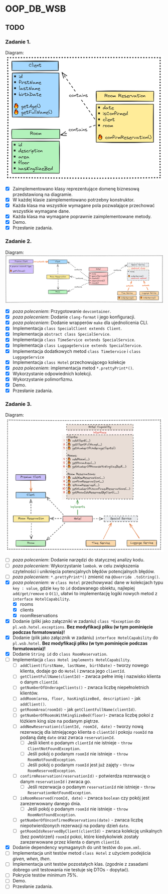 # OOP_DB_WSB

## TODO

### Zadanie 1.
Diagram:
![Diagram](tasks/task1/diagram-1.png)

- [x] Zaimplementowano klasy reprezentujące domenę biznesową przedstawioną na diagramie.
- [x] W każdej klasie zaimplementowano potrzebny konstruktor.
- [x] Każda klasa ma wszystkie wymagane pola pozwalające przechować wszystkie wymagane dane.
- [x] Każda klasa ma wymagane poprawnie zaimplementowane metody.
- [x] Demo.
- [x] Przesłanie zadania.

### Zadanie 2.
Diagram:
![Diagram](tasks/task2/diagram-2.png)

- [x] *poza poleceniem*: Przygotowanie `devcontainer`.
- [x] *poza poleceniem*: Dodanie `clang-format` i jego konfiguracji.
- [x] *poza poleceniem*: Dodanie wrapperów `make` dla ujednolicenia CLI.
- [x] Implementacja `class SpecialClient extends Client`.
- [x] Implementacja `abstract class SpecialService`.
- [x] Implementacja `class TimeService extends SpecialService`.
- [x] Implementacja `class LuggageService extends SpecialService`.
- [x] Implementacja dodatkowych metod `class TimeService` i `class LuggageService`
- [x] Implementacja `class Hotel` przechowującego kolekcje
- [x] *poza poleceniem*: implementacja metod `*.prettyPrint*()`.
- [x] Wykorzystanie odpowiednich kolekcji.
- [x] Wykorzystanie polimorfizmu.
- [x] Demo.
- [x] Przesłanie zadania.

### Zadanie 3.
Diagram:
![Diagram](tasks/task3/diagram-3.png)

- [ ] *poza poleceniem*: Dodanie narzędzi do statycznej analizy kodu.
- [ ] *poza poleceniem*: Wykorzystanie `lombok`.
  w celu zwiększenia czytelności i uniknięcia potencjalnych błędów potencjalnych błędów.
- [ ] *poza poleceniem*: `*.prettyPrint*()` zmienić na `@Override .toString()`.
- [x] *poza poleceniem*: w `class Hotel` przechowywać dane w kolekcjach typu `key : value`,
  gdzie `key` to `id` dodawanego obiektu, najlepiej `add/get/remove` o `O(1)`,
  ułatwi to implementację logiki nowych metod z `interface HotelCapability`.
  - [x] rooms
  - [x] clients
  - [x] roomReservations
- [x] Dodanie (pliki jako załączniki w zadaniu) `class *Exception` do `pl.wsb.hotel.exceptions`.
  **Bez modyfikacji pliku (w tym pominięcie podczas formatowania)!**
- [x] Dodanie (plik jako załącznik w zadaniu) `interface HotelCapability` do `pl.wsb.hotel`.
  **Bez modyfikacji pliku (w tym pominięcie podczas formatowania)!**
- [x] Dodanie `String id` do `class RoomReservation`.
- [ ] Implementacja `class Hotel implements HotelCapability`.
  - [ ] `addClient(firstName, lastName, birthDate)` - tworzy nowego klienta, dodaje go do `Hotel`
    i zwraca jego `clientId`.
  - [ ] `getClientFullName(clientId)` - zwraca pełne imię i nazwisko klienta o danym `clientId`.
  - [ ] `getNumberOfUnderageClients()` - zwraca liczbę niepełnoletnich klientów.
  - [ ] `addRoom(area, floor, hasKingSizeBed, description)` - jak `addClient()`.
  - [ ] `getRoomArea(roomId)` - jak `getClientFullName(clientId)`.
  - [ ] `getNumberOfRoomsWithKingSizeBed(floor)`-
    zwraca liczbę pokoi z łóżkiem king size na podanym piętrze.
  - [ ] `addNewReservation(clientId, roomId, date)` - tworzy nową rezerwację
    dla istniejącego klienta o `clientId`
    i pokoju `roomId` na podaną datę `date` oraz zwraca `reservationId`.
    - [ ] Jeśli klient o podanym `clientId` nie istnieje - `throw ClientNotFoundException`.
    - [ ] Jeśli pokój o podanym `roomId` nie istnieje - `throw RoomNotFoundException`.
    - [ ] Jeśli pokój o podanym `roomId` jest już zajęty - `throw RoomReservedException`.
  - [ ] `confirmReservation(reservationId)` - potwierdza rezerwację o danym `reservationId`
    i zwraca go.
    - [ ] Jeśli rezerwacja o podanym `reservationId` nie istnieje -
      `throw ReservationNotFoundException`.
  - [ ] `isRoomReserved(roomId, date)` - zwraca `boolean` czy pokój jest zarezerwowany danego dnia.
    - [ ] Jeśli pokój o podanym `roomId` nie istnieje - `throw RoomNotFoundException`.
  - [ ] `getNumberOfUnconfirmedReservations(date)` -
    zwraca liczbę niepotwierdzonych rezerwacji na podany dzień `date`.
  - [ ] `getRoomIdsReservedByClient(clientId)` -
    zwraca kolekcję unikalnych (bez powtórzeń) `roomId` pokoi,
    które kiedykolwiek zostały zarezerwowane przez klienta o danym `clientId`.
- [x] Dodanie dependency wymaganych do unit testów do `pom.xml`.
- [ ] Implementacja unit testów metod `class Hotel` z użyciem podejścia *given, when, then*.
- [ ] Implementacja unit testów pozostałych klas.
  (zgodnie z zasadami dobrego unit testowania nie testuje się DTOs - dopytać).
- [ ] Pokrycie testów minimum 75%.
- [ ] Demo.
- [ ] Przesłanie zadania.
